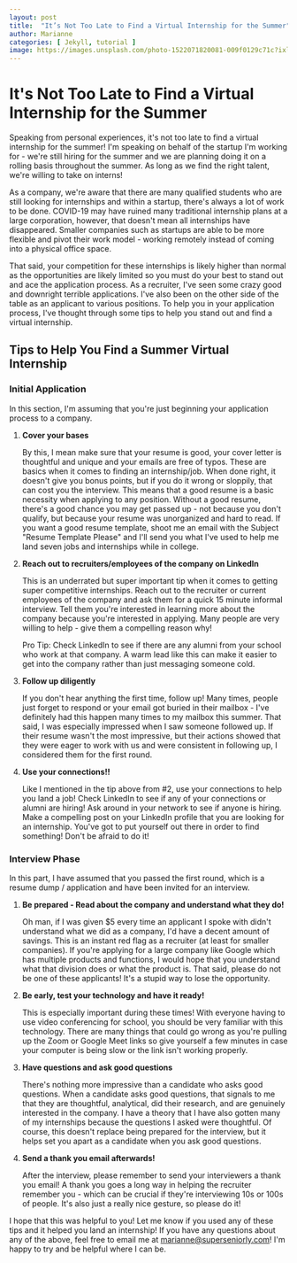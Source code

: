 ```yaml
---
layout: post
title:  "It’s Not Too Late to Find a Virtual Internship for the Summer"
author: Marianne
categories: [ Jekyll, tutorial ]
image: https://images.unsplash.com/photo-1522071820081-009f0129c71c?ixlib=rb-1.2.1&ixid=eyJhcHBfaWQiOjEyMDd9&auto=format&fit=crop&w=750&q=80
---
```


# It's Not Too Late to Find a Virtual Internship for the Summer

Speaking from personal experiences, it's not too late to find a virtual internship for the summer! I'm speaking on behalf of the startup I'm working for - we're still hiring for the summer and we are planning doing it on a rolling basis throughout the summer. As long as we find the right talent, we're willing to take on interns!

As a company, we're aware that there are many qualified students who are still looking for internships and within a startup, there's always a lot of work to be done. COVID-19 may have ruined many traditional internship plans at a large corporation, however, that doesn't mean all internships have disappeared. Smaller companies such as startups are able to be more flexible and pivot their work model - working remotely instead of coming into a physical office space.

That said, your competition for these internships is likely higher than normal as the opportunities are likely limited so you must do your best to stand out and ace the application process. As a recruiter, I've seen some crazy good and downright terrible applications. I've also been on the other side of the table as an applicant to various positions. To help you in your application process, I've thought through some tips to help you stand out and find a virtual internship.

## Tips to Help You Find a Summer Virtual Internship

### Initial Application

In this section, I'm assuming that you're just beginning your application process to a company.

<ol>

**<li> Cover your bases </li>**


By this, I mean make sure that your resume is good, your cover letter is thoughtful and unique and your emails are free of typos. These are basics when it comes to finding an internship/job. When done right, it doesn't give you bonus points, but if you do it wrong or sloppily, that can cost you the interview. This means that a good resume is a basic necessity when applying to any position. Without a good resume, there's a good chance you may get passed up - not because you don't qualify, but because your resume was unorganized and hard to read. If you want a good resume template, shoot me an email with the Subject "Resume Template Please" and I'll send you what I've used to help me land seven jobs and internships while in college.

**<li> Reach out to recruiters/employees of the company on LinkedIn </li>**

This is an underrated but super important tip when it comes to getting super competitive internships. Reach out to the recruiter or current employees of the company and ask them for a quick 15 minute informal interview. Tell them you're interested in learning more about the company because you're interested in applying. Many people are very willing to help - give them a compelling reason why!

Pro Tip: Check LinkedIn to see if there are any alumni from your school who work at that company. A warm lead like this can make it easier to get into the company rather than just messaging someone cold.

**<li> Follow up diligently </li>**

If you don't hear anything the first time, follow up! Many times, people just forget to respond or your email got buried in their mailbox - I've definitely had this happen many times to my mailbox this summer. That said, I was especially impressed when I saw someone followed up. If their resume wasn't the most impressive, but their actions showed that they were eager to work with us and were consistent in following up, I considered them for the first round.

**<li>Use your connections!!</li>**

Like I mentioned in the tip above from #2, use your connections to help you land a job! Check LinkedIn to see if any of your connections or alumni are hiring! Ask around in your network to see if anyone is hiring. Make a compelling post on your LinkedIn profile that you are looking for an internship. You've got to put yourself out there in order to find something! Don't be afraid to do it!

</ol>

### Interview Phase

In this part, I have assumed that you passed the first round, which is a resume dump / application and have been invited for an interview.

<ol>

**<li>Be prepared - Read about the company and understand what they do!</li>**

Oh man, if I was given $5 every time an applicant I spoke with didn't understand what we did as a company, I'd have a decent amount of savings. This is an instant red flag as a recruiter (at least for smaller companies). If you're applying for a large company like Google which has multiple products and functions, I would hope that you understand what that division does or what the product is. That said, please do not be one of these applicants! It's a stupid way to lose the opportunity.

**<li>Be early, test your technology and have it ready!</li>**

This is especially important during these times! With everyone having to use video conferencing for school, you should be very familiar with this technology. There are many things that could go wrong as you're pulling up the Zoom or Google Meet links so give yourself a few minutes in case your computer is being slow or the link isn't working properly.

**<li>Have questions and ask good questions</li>**

There's nothing more impressive than a candidate who asks good questions. When a candidate asks good questions, that signals to me that they are thoughtful, analytical, did their research, and are genuinely interested in the company. I have a theory that I have also gotten many of my internships because the questions I asked were thoughtful. Of course, this doesn't replace being prepared for the interview, but it helps set you apart as a candidate when you ask good questions.

**<li>Send a thank you email afterwards!</li>**

After the interview, please remember to send your interviewers a thank you email! A thank you goes a long way in helping the recruiter remember you - which can be crucial if they're interviewing 10s or 100s of people. It's also just a really nice gesture, so please do it!

</ol>

I hope that this was helpful to you! Let me know if you used any of these tips and it helped you land an internship! If you have any questions about any of the above, feel free to email me at [marianne@superseniorly.com](mailto:marianne@superseniorly.com)! I'm happy to try and be helpful where I can be.
